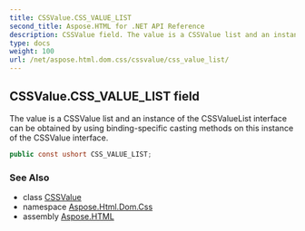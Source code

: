 ```yaml
---
title: CSSValue.CSS_VALUE_LIST
second_title: Aspose.HTML for .NET API Reference
description: CSSValue field. The value is a CSSValue list and an instance of the CSSValueList interface can be obtained by using binding-specific casting methods on this instance of the CSSValue interface
type: docs
weight: 100
url: /net/aspose.html.dom.css/cssvalue/css_value_list/
---
```

## CSSValue.CSS_VALUE_LIST field

The value is a CSSValue list and an instance of the CSSValueList interface can be obtained by using binding-specific casting methods on this instance of the CSSValue interface.

```csharp
public const ushort CSS_VALUE_LIST;
```

### See Also

* class [CSSValue](../)
* namespace [Aspose.Html.Dom.Css](../../cssvalue/)
* assembly [Aspose.HTML](../../../)
